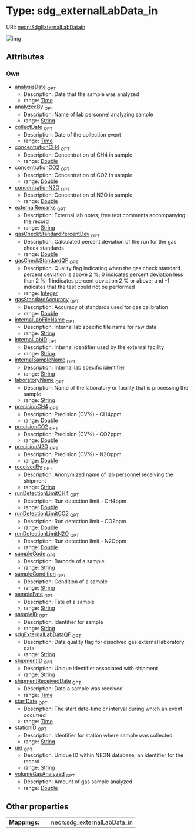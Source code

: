 
# Type: sdg_externalLabData_in




URI: [neon:SdgExternalLabDataIn](https://data.neonscience.org/SdgExternalLabDataIn)


![img](http://yuml.me/diagram/nofunky;dir:TB/class/[SdgExternalLabDataIn&#124;uid:string%20%3F;sampleID:string%20%3F;collectDate:time%20%3F;stationID:string%20%3F;startDate:time%20%3F;laboratoryName:string%20%3F;internalLabID:string%20%3F;shipmentReceivedDate:time%20%3F;receivedBy:string%20%3F;shipmentID:string%20%3F;externalRemarks:string%20%3F;analysisDate:time%20%3F;internalSampleName:string%20%3F;internalLabFileName:string%20%3F;concentrationCH4:double%20%3F;concentrationCO2:double%20%3F;concentrationN2O:double%20%3F;volumeGasAnalyzed:double%20%3F;runDetectionLimitCH4:double%20%3F;runDetectionLimitCO2:double%20%3F;runDetectionLimitN2O:double%20%3F;precisionCH4:double%20%3F;precisionCO2:double%20%3F;precisionN2O:double%20%3F;gasStandardAccuracy:double%20%3F;analyzedBy:string%20%3F;sampleFate:string%20%3F;sampleCode:string%20%3F;sampleCondition:string%20%3F;sdgExternalLabDataQF:string%20%3F;gasCheckStandardPercentDev:double%20%3F;gasCheckStandardQF:integer%20%3F])

## Attributes


### Own

 * [analysisDate](analysisDate.md)  <sub>OPT</sub>
    * Description: Date that the sample was analyzed
    * range: [Time](types/Time.md)
 * [analyzedBy](analyzedBy.md)  <sub>OPT</sub>
    * Description: Name of lab personnel analyzing sample
    * range: [String](types/String.md)
 * [collectDate](collectDate.md)  <sub>OPT</sub>
    * Description: Date of the collection event
    * range: [Time](types/Time.md)
 * [concentrationCH4](concentrationCH4.md)  <sub>OPT</sub>
    * Description: Concentration of CH4 in sample
    * range: [Double](types/Double.md)
 * [concentrationCO2](concentrationCO2.md)  <sub>OPT</sub>
    * Description: Concentration of CO2 in sample
    * range: [Double](types/Double.md)
 * [concentrationN2O](concentrationN2O.md)  <sub>OPT</sub>
    * Description: Concentration of N2O in sample
    * range: [Double](types/Double.md)
 * [externalRemarks](externalRemarks.md)  <sub>OPT</sub>
    * Description: External lab notes; free text comments accompanying the record
    * range: [String](types/String.md)
 * [gasCheckStandardPercentDev](gasCheckStandardPercentDev.md)  <sub>OPT</sub>
    * Description: Calculated percent deviation of the run for the gas check standards
    * range: [Double](types/Double.md)
 * [gasCheckStandardQF](gasCheckStandardQF.md)  <sub>OPT</sub>
    * Description: Quality flag indicating when the gas check standard percent deviation is above 2 %; 0 indicates percent deviation less than 2 %; 1 indicates percent deviation 2 % or above; and -1 indicates that the test could not be performed
    * range: [Integer](types/Integer.md)
 * [gasStandardAccuracy](gasStandardAccuracy.md)  <sub>OPT</sub>
    * Description: Accuracy of standards used for gas calibration
    * range: [Double](types/Double.md)
 * [internalLabFileName](internalLabFileName.md)  <sub>OPT</sub>
    * Description: Internal lab specific file name for raw data
    * range: [String](types/String.md)
 * [internalLabID](internalLabID.md)  <sub>OPT</sub>
    * Description: Internal identifier used by the external facility
    * range: [String](types/String.md)
 * [internalSampleName](internalSampleName.md)  <sub>OPT</sub>
    * Description: Internal lab specific identifier
    * range: [String](types/String.md)
 * [laboratoryName](laboratoryName.md)  <sub>OPT</sub>
    * Description: Name of the laboratory or facility that is processing the sample
    * range: [String](types/String.md)
 * [precisionCH4](precisionCH4.md)  <sub>OPT</sub>
    * Description: Precision (CV%) - CH4ppm
    * range: [Double](types/Double.md)
 * [precisionCO2](precisionCO2.md)  <sub>OPT</sub>
    * Description: Precision (CV%) - CO2ppm
    * range: [Double](types/Double.md)
 * [precisionN2O](precisionN2O.md)  <sub>OPT</sub>
    * Description: Precision (CV%) - N2Oppm
    * range: [Double](types/Double.md)
 * [receivedBy](receivedBy.md)  <sub>OPT</sub>
    * Description: Anonymized name of lab personnel receiving the shipment
    * range: [String](types/String.md)
 * [runDetectionLimitCH4](runDetectionLimitCH4.md)  <sub>OPT</sub>
    * Description: Run detection limit - CH4ppm
    * range: [Double](types/Double.md)
 * [runDetectionLimitCO2](runDetectionLimitCO2.md)  <sub>OPT</sub>
    * Description: Run detection limit - CO2ppm
    * range: [Double](types/Double.md)
 * [runDetectionLimitN2O](runDetectionLimitN2O.md)  <sub>OPT</sub>
    * Description: Run detection limit - N2Oppm
    * range: [Double](types/Double.md)
 * [sampleCode](sampleCode.md)  <sub>OPT</sub>
    * Description: Barcode of a sample
    * range: [String](types/String.md)
 * [sampleCondition](sampleCondition.md)  <sub>OPT</sub>
    * Description: Condition of a sample
    * range: [String](types/String.md)
 * [sampleFate](sampleFate.md)  <sub>OPT</sub>
    * Description: Fate of a sample
    * range: [String](types/String.md)
 * [sampleID](sampleID.md)  <sub>OPT</sub>
    * Description: Identifier for sample
    * range: [String](types/String.md)
 * [sdgExternalLabDataQF](sdgExternalLabDataQF.md)  <sub>OPT</sub>
    * Description: Data quality flag for dissolved gas external laboratory data
    * range: [String](types/String.md)
 * [shipmentID](shipmentID.md)  <sub>OPT</sub>
    * Description: Unique identifier associated with shipment
    * range: [String](types/String.md)
 * [shipmentReceivedDate](shipmentReceivedDate.md)  <sub>OPT</sub>
    * Description: Date a sample was received
    * range: [Time](types/Time.md)
 * [startDate](startDate.md)  <sub>OPT</sub>
    * Description: The start date-time or interval during which an event occurred
    * range: [Time](types/Time.md)
 * [stationID](stationID.md)  <sub>OPT</sub>
    * Description: Identifier for station where sample was collected
    * range: [String](types/String.md)
 * [uid](uid.md)  <sub>OPT</sub>
    * Description: Unique ID within NEON database; an identifier for the record
    * range: [String](types/String.md)
 * [volumeGasAnalyzed](volumeGasAnalyzed.md)  <sub>OPT</sub>
    * Description: Amount of gas sample analyzed
    * range: [Double](types/Double.md)

## Other properties

|  |  |  |
| --- | --- | --- |
| **Mappings:** | | neon:sdg_externalLabData_in |


